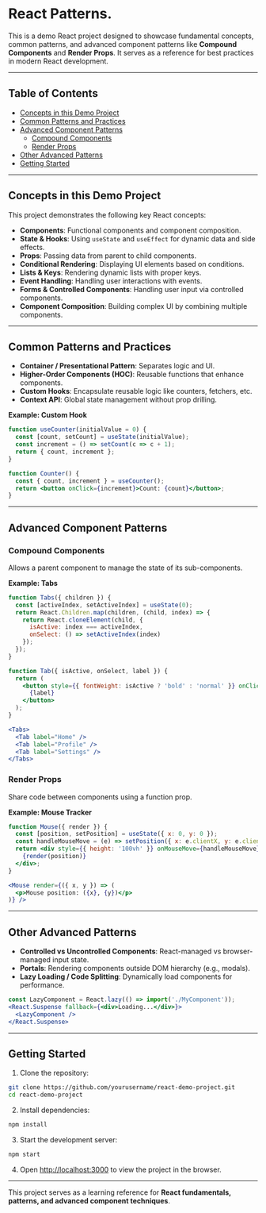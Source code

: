 # React Patterns.

This is a demo React project designed to showcase fundamental concepts, common patterns, and advanced component patterns like **Compound Components** and **Render Props**. It serves as a reference for best practices in modern React development.

---

## Table of Contents

- [Concepts in this Demo Project](#concepts-in-this-demo-project)  
- [Common Patterns and Practices](#common-patterns-and-practices)  
- [Advanced Component Patterns](#advanced-component-patterns)  
  - [Compound Components](#compound-components)  
  - [Render Props](#render-props)  
- [Other Advanced Patterns](#other-advanced-patterns)  
- [Getting Started](#getting-started)

---

## Concepts in this Demo Project

This project demonstrates the following key React concepts:

- **Components**: Functional components and component composition.  
- **State & Hooks**: Using `useState` and `useEffect` for dynamic data and side effects.  
- **Props**: Passing data from parent to child components.  
- **Conditional Rendering**: Displaying UI elements based on conditions.  
- **Lists & Keys**: Rendering dynamic lists with proper keys.  
- **Event Handling**: Handling user interactions with events.  
- **Forms & Controlled Components**: Handling user input via controlled components.  
- **Component Composition**: Building complex UI by combining multiple components.

---

## Common Patterns and Practices

- **Container / Presentational Pattern**: Separates logic and UI.
- **Higher-Order Components (HOC)**: Reusable functions that enhance components.
- **Custom Hooks**: Encapsulate reusable logic like counters, fetchers, etc.
- **Context API**: Global state management without prop drilling.

**Example: Custom Hook**
```jsx
function useCounter(initialValue = 0) {
  const [count, setCount] = useState(initialValue);
  const increment = () => setCount(c => c + 1);
  return { count, increment };
}

function Counter() {
  const { count, increment } = useCounter();
  return <button onClick={increment}>Count: {count}</button>;
}
```

---

## Advanced Component Patterns

### Compound Components
Allows a parent component to manage the state of its sub-components.  

**Example: Tabs**
```jsx
function Tabs({ children }) {
  const [activeIndex, setActiveIndex] = useState(0);
  return React.Children.map(children, (child, index) => {
    return React.cloneElement(child, {
      isActive: index === activeIndex,
      onSelect: () => setActiveIndex(index)
    });
  });
}

function Tab({ isActive, onSelect, label }) {
  return (
    <button style={{ fontWeight: isActive ? 'bold' : 'normal' }} onClick={onSelect}>
      {label}
    </button>
  );
}

<Tabs>
  <Tab label="Home" />
  <Tab label="Profile" />
  <Tab label="Settings" />
</Tabs>
```

### Render Props
Share code between components using a function prop.  

**Example: Mouse Tracker**
```jsx
function Mouse({ render }) {
  const [position, setPosition] = useState({ x: 0, y: 0 });
  const handleMouseMove = (e) => setPosition({ x: e.clientX, y: e.clientY });
  return <div style={{ height: '100vh' }} onMouseMove={handleMouseMove}>
    {render(position)}
  </div>;
}

<Mouse render={({ x, y }) => (
  <p>Mouse position: ({x}, {y})</p>
)} />
```

---

## Other Advanced Patterns

- **Controlled vs Uncontrolled Components**: React-managed vs browser-managed input state.  
- **Portals**: Rendering components outside DOM hierarchy (e.g., modals).  
- **Lazy Loading / Code Splitting**: Dynamically load components for performance.
```jsx
const LazyComponent = React.lazy(() => import('./MyComponent'));
<React.Suspense fallback={<div>Loading...</div>}>
  <LazyComponent />
</React.Suspense>
```

---

## Getting Started

1. Clone the repository:
```bash
git clone https://github.com/yourusername/react-demo-project.git
cd react-demo-project
```

2. Install dependencies:
```bash
npm install
```

3. Start the development server:
```bash
npm start
```

4. Open [http://localhost:3000](http://localhost:3000) to view the project in the browser.

---

This project serves as a learning reference for **React fundamentals, patterns, and advanced component techniques**.